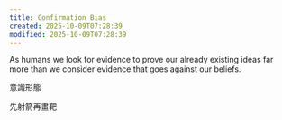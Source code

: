 ```yaml
---
title: Confirmation Bias
created: 2025-10-09T07:28:39
modified: 2025-10-09T07:28:39
---
```


As humans we look for evidence to prove our already existing ideas far more than we consider evidence that goes against our beliefs.

意識形態

先射箭再畫靶